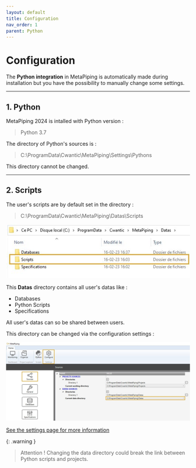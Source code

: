 ```yaml
---
layout: default
title: Configuration
nav_order: 1
parent: Python
---
```


# Configuration

The **Python integration** in MetaPiping is automatically made during installation but you have the possibility to manually change some settings.

---

## 1. Python

MetaPiping 2024 is intalled with Python version :

>Python 3.7

The directory of Python's sources is :

>C:\ProgramData\Cwantic\MetaPiping\Settings\Pythons

This directory cannot be changed.

---

## 2. Scripts

The user's scripts are by default set in the directory :

>C:\ProgramData\Cwantic\MetaPiping\Datas\Scripts

![Image](../Images/PythonDataFolder.jpg)

This **Datas** directory contains all user's datas like :

- Databases
- Python Scripts
- Specifications

All user's datas can so be shared between users.

This directory can be changed via the configuration settings :

![Image](../Images/PythonConfiguration.jpg)

[See the settings page for more information](https://documentation.metapiping.com/Settings/index.html)

{: .warning }
> Attention ! Changing the data directory could break the link between Python scripts and projects.
